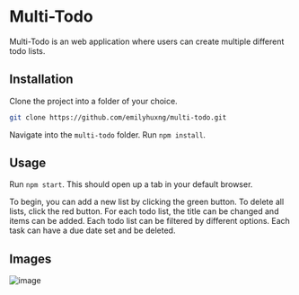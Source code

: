 # Multi-Todo

Multi-Todo is an web application where users can create multiple different todo lists.

## Installation

Clone the project into a folder of your choice.

```bash
git clone https://github.com/emilyhuxng/multi-todo.git
```

Navigate into the `multi-todo` folder.
Run `npm install`.

## Usage

Run `npm start`. This should open up a tab in your default browser. 

To begin, you can add a new list by clicking the green button. To delete all lists, click the red button. For each todo list, the title can be changed and items can be added. Each todo list can be filtered by different options. Each task can have a due date set and be deleted.

## Images

![image](https://github.com/emilyhuxng/multi-todo/assets/61912640/ea281e35-643b-48c8-9346-23429a31bb50)
